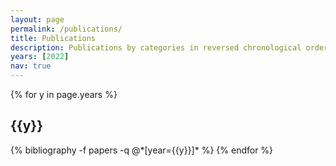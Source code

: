 ```yaml
---
layout: page
permalink: /publications/
title: Publications
description: Publications by categories in reversed chronological order. generated by jekyll-scholar.
years: [2022]
nav: true
---
```


<div class="publications">

{% for y in page.years %}
  <h2 class="year">{{y}}</h2>
  {% bibliography -f papers -q @*[year={{y}}]* %}
{% endfor %}

</div>
